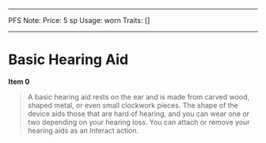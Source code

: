 
---
PFS Note: 
Price: 5 sp
Usage: worn
Traits: []

---

# Basic Hearing Aid

**Item 0**

> A basic hearing aid rests on the ear and is made from carved wood, shaped metal, or even small clockwork pieces. The shape of the device aids those that are hard of hearing, and you can wear one or two depending on your hearing loss. You can attach or remove your hearing aids as an Interact action.

